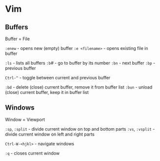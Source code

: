 # Vim

## Buffers

Buffer = File

`:enew` - opens new (empty) buffer
`:e <filename>` - opens existing file in buffer

`:ls` - lists all buffers
`:b`*#* - go to buffer by its number
`:bn` - next buffer
`:bp` - previous buffer

`Ctrl-^` - toggle between current and previous buffer

`:bd` - delete (close) current buffer, remove it from buffer list
`:bun` - unload (close) current buffer, keep it in buffer list


## Windows

Window = Viewport

`:sp`, `:split` - divide current window on top and bottom parts
`:vs`, `:vsplit` - divide current window on left and right parts

`Ctrl-W-<hjkl>` - navigate windows

`:q` - closes current window

